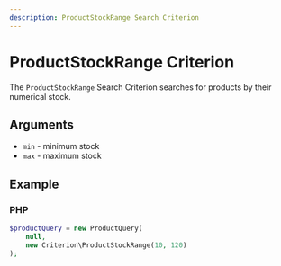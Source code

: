 ```yaml
---
description: ProductStockRange Search Criterion
---
```


# ProductStockRange Criterion

The `ProductStockRange` Search Criterion searches for products by their numerical stock.

## Arguments

- `min` - minimum stock
- `max` - maximum stock

## Example

### PHP

``` php
$productQuery = new ProductQuery(
    null,
    new Criterion\ProductStockRange(10, 120)
);
```


